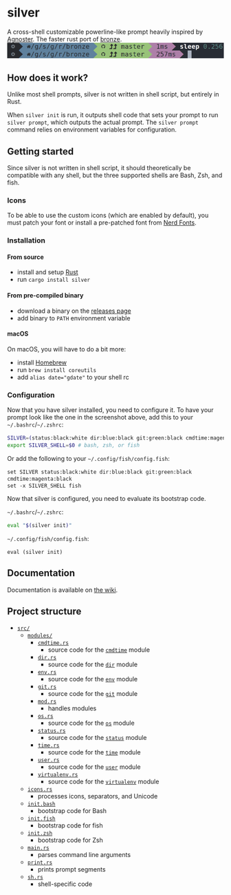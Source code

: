 # silver
A cross-shell customizable powerline-like prompt heavily inspired by [Agnoster](https://github.com/agnoster/agnoster-zsh-theme). The faster rust port of [bronze](https://github.com/reujab/bronze).<br/>
![](./sleep.png)

## How does it work?
Unlike most shell prompts, silver is not written in shell script, but entirely in Rust.

When `silver init` is run, it outputs shell code that sets your prompt to run `silver prompt`, which outputs the actual prompt. The `silver prompt` command relies on environment variables for configuration.

## Getting started
Since silver is not written in shell script, it should theoretically be compatible with any shell, but the three supported shells are Bash, Zsh, and fish.

### Icons
To be able to use the custom icons (which are enabled by default), you must patch your font or install a pre-patched font from [Nerd Fonts](https://github.com/ryanoasis/nerd-fonts).

### Installation
#### From source
* install and setup [Rust](https://www.rust-lang.org/)
* run `cargo install silver`

#### From pre-compiled binary
* download a binary on the [releases page](https://github.com/reujab/silver/releases)
* add binary to `PATH` environment variable

#### macOS
On macOS, you will have to do a bit more:
* install [Homebrew](https://brew.sh/)
* run `brew install coreutils`
* add `alias date="gdate"` to your shell rc

### Configuration
Now that you have silver installed, you need to configure it. To have your prompt look like the one in the screenshot above, add this to your `~/.bashrc`/`~/.zshrc`:
```sh
SILVER=(status:black:white dir:blue:black git:green:black cmdtime:magenta:black)
export SILVER_SHELL=$0 # bash, zsh, or fish
```

Or add the following to your `~/.config/fish/config.fish`:
```fish
set SILVER status:black:white dir:blue:black git:green:black cmdtime:magenta:black
set -x SILVER_SHELL fish
```

Now that silver is configured, you need to evaluate its bootstrap code.

`~/.bashrc`/`~/.zshrc`:
```sh
eval "$(silver init)"
```

`~/.config/fish/config.fish`:
```fish
eval (silver init)
```

## Documentation
Documentation is available on [the wiki](https://github.com/reujab/silver/wiki).

## Project structure
* [`src/`](src)
	* [`modules/`](src/modules)
		* [`cmdtime.rs`](src/modules/cmdtime.rs)
			* source code for the [`cmdtime`](https://github.com/reujab/silver/wiki/Command-Time) module
		* [`dir.rs`](src/modules/dir.rs)
			* source code for the [`dir`](https://github.com/reujab/silver/wiki/Directory) module
		* [`env.rs`](src/modules/env.rs)
			* source code for the [`env`](https://github.com/reujab/silver/wiki/Environment-Variable) module
		* [`git.rs`](src/modules/git.rs)
			* source code for the [`git`](https://github.com/reujab/silver/wiki/Git) module
		* [`mod.rs`](src/modules/mod.rs)
			* handles modules
		* [`os.rs`](src/modules/os.rs)
			* source code for the [`os`](https://github.com/reujab/silver/wiki/OS) module
		* [`status.rs`](src/modules/status.rs)
			* source code for the [`status`](https://github.com/reujab/silver/wiki/Status) module
		* [`time.rs`](src/modules/time.rs)
			* source code for the [`time`](https://github.com/reujab/silver/wiki/Time) module
		* [`user.rs`](src/modules/user.rs)
			* source code for the [`user`](https://github.com/reujab/silver/wiki/User) module
		* [`virtualenv.rs`](src/modules/virtualenv.rs)
			* source code for the [`virtualenv`](https://github.com/reujab/silver/wiki/virtualenv) module
	* [`icons.rs`](src/icons.rs)
		* processes icons, separators, and Unicode
	* [`init.bash`](src/init.bash)
		* bootstrap code for Bash
	* [`init.fish`](src/init.fish)
		* bootstrap code for fish
	* [`init.zsh`](src/init.zsh)
		* bootstrap code for Zsh
	* [`main.rs`](src/main.rs)
		* parses command line arguments
	* [`print.rs`](src/print.rs)
		* prints prompt segments
	* [`sh.rs`](src/sh.rs)
		* shell-specific code
